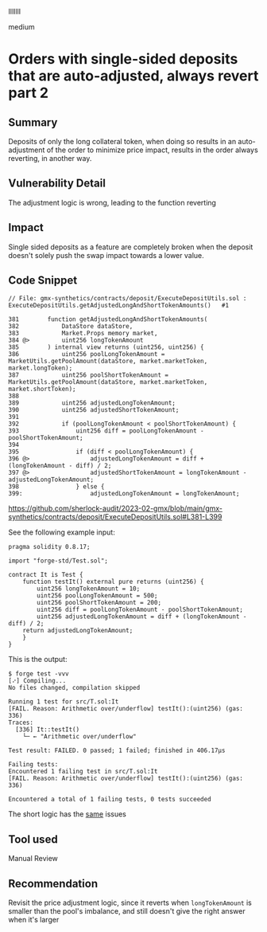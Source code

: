 IllIllI

medium

# Orders with single-sided deposits that are auto-adjusted, always revert part 2

## Summary

Deposits of only the long collateral token, when doing so results in an auto-adjustment of the order to minimize price impact, results in the order always reverting, in another way.


## Vulnerability Detail

The adjustment logic is wrong, leading to the function reverting

## Impact

Single sided deposits as a feature are completely broken when the deposit doesn't solely push the swap impact towards a lower value.

## Code Snippet

```solidity
// File: gmx-synthetics/contracts/deposit/ExecuteDepositUtils.sol : ExecuteDepositUtils.getAdjustedLongAndShortTokenAmounts()   #1

381        function getAdjustedLongAndShortTokenAmounts(
382            DataStore dataStore,
383            Market.Props memory market,
384 @>         uint256 longTokenAmount
385        ) internal view returns (uint256, uint256) {
386            uint256 poolLongTokenAmount = MarketUtils.getPoolAmount(dataStore, market.marketToken, market.longToken);
387            uint256 poolShortTokenAmount = MarketUtils.getPoolAmount(dataStore, market.marketToken, market.shortToken);
388    
389            uint256 adjustedLongTokenAmount;
390            uint256 adjustedShortTokenAmount;
391    
392            if (poolLongTokenAmount < poolShortTokenAmount) {
393                uint256 diff = poolLongTokenAmount - poolShortTokenAmount;
394    
395                if (diff < poolLongTokenAmount) {
396 @>                 adjustedLongTokenAmount = diff + (longTokenAmount - diff) / 2;
397 @>                 adjustedShortTokenAmount = longTokenAmount - adjustedLongTokenAmount;
398                } else {
399:                   adjustedLongTokenAmount = longTokenAmount;
```
https://github.com/sherlock-audit/2023-02-gmx/blob/main/gmx-synthetics/contracts/deposit/ExecuteDepositUtils.sol#L381-L399

See the following example input:
```solidity
pragma solidity 0.8.17;

import "forge-std/Test.sol";

contract It is Test {
    function testIt() external pure returns (uint256) {
        uint256 longTokenAmount = 10;
        uint256 poolLongTokenAmount = 500;
        uint256 poolShortTokenAmount = 200;
        uint256 diff = poolLongTokenAmount - poolShortTokenAmount;
        uint256 adjustedLongTokenAmount = diff + (longTokenAmount - diff) / 2;
	return adjustedLongTokenAmount;
    }
}
```

This is the output:
```shell
$ forge test -vvv
[⠔] Compiling...
No files changed, compilation skipped

Running 1 test for src/T.sol:It
[FAIL. Reason: Arithmetic over/underflow] testIt():(uint256) (gas: 336)
Traces:
  [336] It::testIt() 
    └─ ← "Arithmetic over/underflow"

Test result: FAILED. 0 passed; 1 failed; finished in 406.17µs

Failing tests:
Encountered 1 failing test in src/T.sol:It
[FAIL. Reason: Arithmetic over/underflow] testIt():(uint256) (gas: 336)

Encountered a total of 1 failing tests, 0 tests succeeded
```

The short logic has the [same](https://github.com/sherlock-audit/2023-02-gmx/blob/main/gmx-synthetics/contracts/deposit/ExecuteDepositUtils.sol#L405-L406) issues


## Tool used

Manual Review


## Recommendation

Revisit the price adjustment logic, since it reverts when `longTokenAmount` is smaller than the pool's imbalance, and still doesn't give the right answer when it's larger

